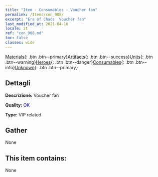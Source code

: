 ```yaml
---
title: "Item - Consumables - Voucher fan"
permalink: /Items/con_908/
excerpt: "Era of Chaos  Voucher fan"
last_modified_at: 2021-04-16
locale: it
ref: "con_908.md"
toc: false
classes: wide
---
```

 [Materials](/it/Items/){: .btn .btn--primary}[Artifacts](/it/Items/Artifacts/){: .btn .btn--success}[Units](/it/Items/Units/){: .btn .btn--warning}[Heroes](/it/Items/Heroes/){: .btn .btn--danger}[Consumables](/it/Items/Consumables/){: .btn .btn--info}[Unknown](/it/Items/Unknown/){: .btn .btn--primary}

## Dettagli
 **Descrizione:** Voucher fan

 **Quality:** <span style="color: #000080">OK</span>

 **Type:** VIP related

## Gather

  None

## This item contains:

  None

